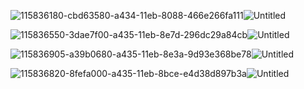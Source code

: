 ![115836180-cbd63580-a434-11eb-8088-466e266fa111](https://user-images.githubusercontent.com/83002941/115837648-713dd900-a436-11eb-84e6-910de6dafe00.jpg)![Untitled](https://user-images.githubusercontent.com/83002941/115856608-55443280-a44a-11eb-9b5e-2829429be4b0.png)

![115836550-3dae7f00-a435-11eb-8e7d-296dc29a84cb](https://user-images.githubusercontent.com/83002941/115837669-769b2380-a436-11eb-992f-e43c9858708e.jpg)![Untitled](https://user-images.githubusercontent.com/83002941/115856618-583f2300-a44a-11eb-9623-15a641e33ed0.png)

![115836905-a39b0680-a435-11eb-8e3a-9d93e368be78](https://user-images.githubusercontent.com/83002941/115837687-7c910480-a436-11eb-8cb8-005637d66fd1.jpg)![Untitled](https://user-images.githubusercontent.com/83002941/115856628-5b3a1380-a44a-11eb-8388-ce437c0b92d7.png)

![115836820-8fefa000-a435-11eb-8bce-e4d38d897b3a](https://user-images.githubusercontent.com/83002941/115837701-80248b80-a436-11eb-9dd5-2cc441578f6c.jpg)![Untitled](https://user-images.githubusercontent.com/83002941/115856641-5e350400-a44a-11eb-882d-06353419fc61.png)





